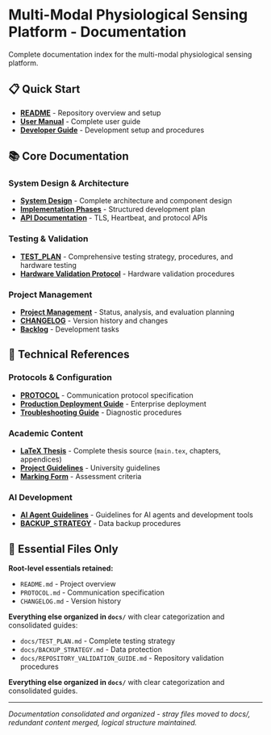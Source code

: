 # Multi-Modal Physiological Sensing Platform - Documentation

Complete documentation index for the multi-modal physiological sensing platform.

## 📋 Quick Start

- **[README](../README.md)** - Repository overview and setup
- **[User Manual](markdown/User_Manual.md)** - Complete user guide
- **[Developer Guide](markdown/Developer_Guide.md)** - Development setup and procedures

## 📚 Core Documentation

### System Design & Architecture
- **[System Design](System_Design.md)** - Complete architecture and component design
- **[Implementation Phases](Implementation_Phases.md)** - Structured development plan
- **[API Documentation](API_Documentation.md)** - TLS, Heartbeat, and protocol APIs

### Testing & Validation
- **[TEST_PLAN](TEST_PLAN.md)** - Comprehensive testing strategy, procedures, and hardware testing
- **[Hardware Validation Protocol](markdown/Hardware_Validation_Protocol.md)** - Hardware validation procedures

### Project Management
- **[Project Management](Project_Management.md)** - Status, analysis, and evaluation planning
- **[CHANGELOG](../CHANGELOG.md)** - Version history and changes
- **[Backlog](markdown/Backlog.md)** - Development tasks

## 🔧 Technical References

### Protocols & Configuration
- **[PROTOCOL](../PROTOCOL.md)** - Communication protocol specification
- **[Production Deployment Guide](Production_Deployment_Guide.md)** - Enterprise deployment
- **[Troubleshooting Guide](Troubleshooting_Guide.md)** - Diagnostic procedures

### Academic Content
- **[LaTeX Thesis](latex/)** - Complete thesis source (`main.tex`, chapters, appendices)
- **[Project Guidelines](markdown/ProjectGuidelines_2024-25.md)** - University guidelines
- **[Marking Form](markdown/cs_project_marking_form_MEng_1819.md)** - Assessment criteria

### AI Development
- **[AI Agent Guidelines](ai_guidelines/)** - Guidelines for AI agents and development tools
- **[BACKUP_STRATEGY](BACKUP_STRATEGY.md)** - Data backup procedures

## 🎯 Essential Files Only

**Root-level essentials retained:**
- `README.md` - Project overview
- `PROTOCOL.md` - Communication specification  
- `CHANGELOG.md` - Version history

**Everything else organized in `docs/`** with clear categorization and consolidated guides:
- `docs/TEST_PLAN.md` - Complete testing strategy
- `docs/BACKUP_STRATEGY.md` - Data protection
- `docs/REPOSITORY_VALIDATION_GUIDE.md` - Repository validation procedures

**Everything else organized in `docs/`** with clear categorization and consolidated guides.

---

*Documentation consolidated and organized - stray files moved to docs/, redundant content merged, logical structure maintained.*